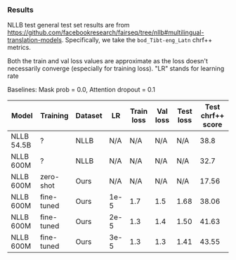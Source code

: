 ### Results
NLLB test general test set results are from https://github.com/facebookresearch/fairseq/tree/nllb#multilingual-translation-models. Specifically, we take the `bod_Tibt-eng_Latn` chrf++ metrics.


Both the train and val loss values are approximate as the loss doesn't necessarily converge (especially for training loss). "LR" stands for learning rate


Baselines: Mask prob = 0.0, Attention dropout = 0.1

|Model|Training|Dataset|LR|Train loss|Val loss|Test loss|Test chrf++ score|
|----------|----------|----|----|---|---|----|-----|
|NLLB 54.5B|?         |NLLB|N/A |N/A|N/A|N/A |38.8 |
|NLLB 600M |?         |NLLB|N/A |N/A|N/A|N/A |32.7 |
|NLLB 600M |zero-shot |Ours|N/A |N/A|N/A|N/A |17.56|
|NLLB 600M |fine-tuned|Ours|1e-5|1.7|1.5|1.68|38.06|
|NLLB 600M |fine-tuned|Ours|2e-5|1.3|1.4|1.50|41.63|
|NLLB 600M |fine-tuned|Ours|3e-5|1.3|1.3|1.41|43.55|
